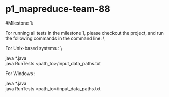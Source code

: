 # p1_mapreduce-team-88

#Milestone 1: 

For running all tests in the milestone 1, please checkout the project, and run the following commands in the command line:  \


For Unix-based systems : \

java *.java \
java RunTests <path_to>/input_data_paths.txt

For Windows : 

java *.java \
java RunTests <path_to>\input_data_paths.txt

